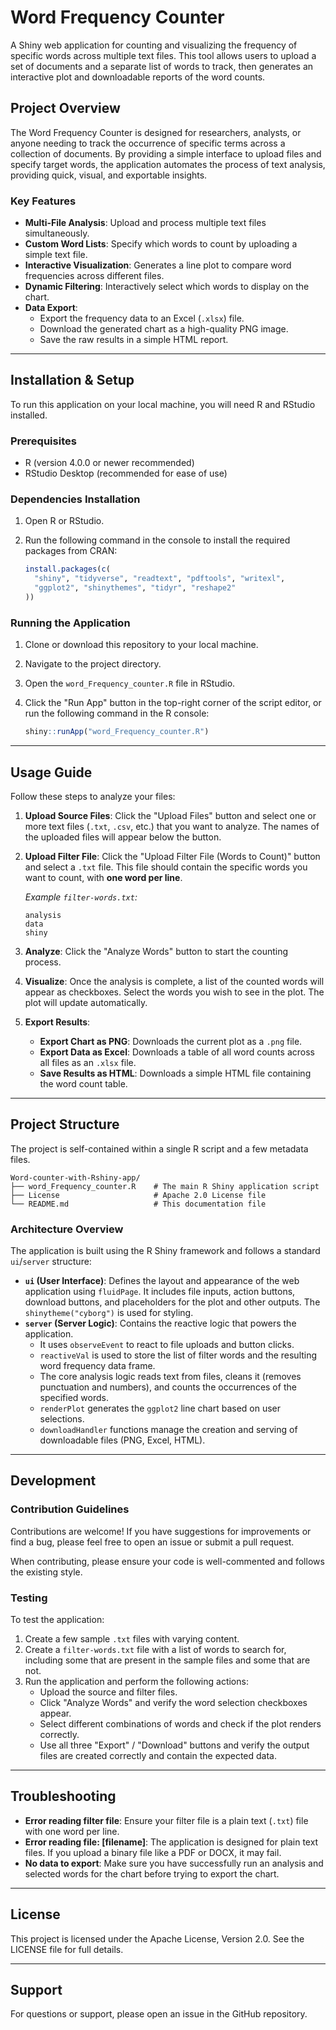 # Word Frequency Counter

A Shiny web application for counting and visualizing the frequency of specific words across multiple text files. This tool allows users to upload a set of documents and a separate list of words to track, then generates an interactive plot and downloadable reports of the word counts.

## Project Overview

The Word Frequency Counter is designed for researchers, analysts, or anyone needing to track the occurrence of specific terms across a collection of documents. By providing a simple interface to upload files and specify target words, the application automates the process of text analysis, providing quick, visual, and exportable insights.

### Key Features

-   **Multi-File Analysis**: Upload and process multiple text files simultaneously.
-   **Custom Word Lists**: Specify which words to count by uploading a simple text file.
-   **Interactive Visualization**: Generates a line plot to compare word frequencies across different files.
-   **Dynamic Filtering**: Interactively select which words to display on the chart.
-   **Data Export**:
    -   Export the frequency data to an Excel (`.xlsx`) file.
    -   Download the generated chart as a high-quality PNG image.
    -   Save the raw results in a simple HTML report.

---

## Installation & Setup

To run this application on your local machine, you will need R and RStudio installed.

### Prerequisites

-   R (version 4.0.0 or newer recommended)
-   RStudio Desktop (recommended for ease of use)

### Dependencies Installation

1.  Open R or RStudio.
2.  Run the following command in the console to install the required packages from CRAN:

    ```r
    install.packages(c(
      "shiny", "tidyverse", "readtext", "pdftools", "writexl",
      "ggplot2", "shinythemes", "tidyr", "reshape2"
    ))
    ```

### Running the Application

1.  Clone or download this repository to your local machine.
2.  Navigate to the project directory.
3.  Open the `word_Frequency_counter.R` file in RStudio.
4.  Click the "Run App" button in the top-right corner of the script editor, or run the following command in the R console:

    ```r
    shiny::runApp("word_Frequency_counter.R")
    ```

---

## Usage Guide

Follow these steps to analyze your files:

1.  **Upload Source Files**: Click the "Upload Files" button and select one or more text files (`.txt`, `.csv`, etc.) that you want to analyze. The names of the uploaded files will appear below the button.

2.  **Upload Filter File**: Click the "Upload Filter File (Words to Count)" button and select a `.txt` file. This file should contain the specific words you want to count, with **one word per line**.

    *Example `filter-words.txt`:*
    ```
    analysis
    data
    shiny
    ```

3.  **Analyze**: Click the "Analyze Words" button to start the counting process.

4.  **Visualize**: Once the analysis is complete, a list of the counted words will appear as checkboxes. Select the words you wish to see in the plot. The plot will update automatically.

5.  **Export Results**:
    -   **Export Chart as PNG**: Downloads the current plot as a `.png` file.
    -   **Export Data as Excel**: Downloads a table of all word counts across all files as an `.xlsx` file.
    -   **Save Results as HTML**: Downloads a simple HTML file containing the word count table.

---

## Project Structure

The project is self-contained within a single R script and a few metadata files.

```
Word-counter-with-Rshiny-app/
├── word_Frequency_counter.R    # The main R Shiny application script
├── License                     # Apache 2.0 License file
└── README.md                   # This documentation file
```

### Architecture Overview

The application is built using the R Shiny framework and follows a standard `ui`/`server` structure:

-   **`ui` (User Interface)**: Defines the layout and appearance of the web application using `fluidPage`. It includes file inputs, action buttons, download buttons, and placeholders for the plot and other outputs. The `shinytheme("cyborg")` is used for styling.
-   **`server` (Server Logic)**: Contains the reactive logic that powers the application.
    -   It uses `observeEvent` to react to file uploads and button clicks.
    -   `reactiveVal` is used to store the list of filter words and the resulting word frequency data frame.
    -   The core analysis logic reads text from files, cleans it (removes punctuation and numbers), and counts the occurrences of the specified words.
    -   `renderPlot` generates the `ggplot2` line chart based on user selections.
    -   `downloadHandler` functions manage the creation and serving of downloadable files (PNG, Excel, HTML).

---

## Development

### Contribution Guidelines

Contributions are welcome! If you have suggestions for improvements or find a bug, please feel free to open an issue or submit a pull request.

When contributing, please ensure your code is well-commented and follows the existing style.

### Testing

To test the application:

1.  Create a few sample `.txt` files with varying content.
2.  Create a `filter-words.txt` file with a list of words to search for, including some that are present in the sample files and some that are not.
3.  Run the application and perform the following actions:
    -   Upload the source and filter files.
    -   Click "Analyze Words" and verify the word selection checkboxes appear.
    -   Select different combinations of words and check if the plot renders correctly.
    -   Use all three "Export" / "Download" buttons and verify the output files are created correctly and contain the expected data.

---

## Troubleshooting

-   **Error reading filter file**: Ensure your filter file is a plain text (`.txt`) file with one word per line.
-   **Error reading file: [filename]**: The application is designed for plain text files. If you upload a binary file like a PDF or DOCX, it may fail.
-   **No data to export**: Make sure you have successfully run an analysis and selected words for the chart before trying to export the chart.

---

## License

This project is licensed under the Apache License, Version 2.0. See the LICENSE file for full details.

---

## Support

For questions or support, please open an issue in the GitHub repository.
